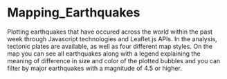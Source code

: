 # Mapping_Earthquakes
Plotting earthquakes that have occured across the world within the past week through Javascript technologies and Leaflet.js APIs. In the analysis, tectonic plates are available, as well as four different map styles. On the map you can see all earthquakes along with a legend explaining the meaning of difference in size and color of the plotted bubbles and you can filter by major earthquakes with a magnitude of 4.5 or higher.
